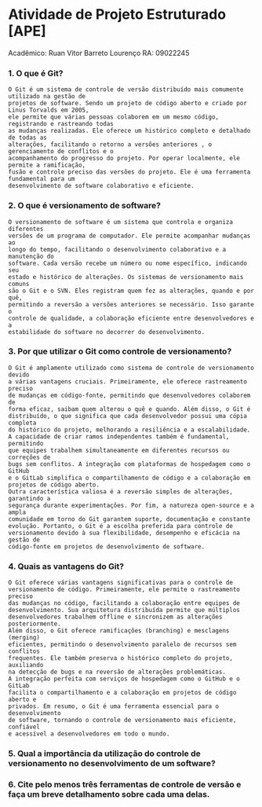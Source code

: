 ﻿# Atividade de Projeto Estruturado [APE]

Acadêmico: Ruan Vitor Barreto Lourenço
RA: 09022245


### 1. O que é Git?
	O Git é um sistema de controle de versão distribuído mais comumente utilizado na gestão de
	projetos de software. Sendo um projeto de código aberto e criado por Linus Torvalds em 2005,
	ele permite que várias pessoas colaborem em um mesmo código, registrando e rastreando todas
	as mudanças realizadas. Ele oferece um histórico completo e detalhado de todas as 
	alterações, facilitando o retorno a versões anteriores , o gerenciamento de conflitos e o 
	acompanhamento do progresso do projeto. Por operar localmente, ele permite a ramificação, 
	fusão e controle preciso das versões do projeto. Ele é uma ferramenta fundamental para um 
	desenvolvimento de software colaborativo e eficiente.

### 2. O que é versionamento de software?
	O versionamento de software é um sistema que controla e organiza diferentes 
	versões de um programa de computador. Ele permite acompanhar mudanças ao 
	longo do tempo, facilitando o desenvolvimento colaborativo e a manutenção do 
	software. Cada versão recebe um número ou nome específico, indicando seu 
	estado e histórico de alterações. Os sistemas de versionamento mais comuns 
	são o Git e o SVN. Eles registram quem fez as alterações, quando e por quê, 
	permitindo a reversão a versões anteriores se necessário. Isso garante o 
	controle de qualidade, a colaboração eficiente entre desenvolvedores e a 
	estabilidade do software no decorrer do desenvolvimento.

### 3. Por que utilizar o Git como controle de versionamento?
	O Git é amplamente utilizado como sistema de controle de versionamento devido 
	a várias vantagens cruciais. Primeiramente, ele oferece rastreamento preciso 
	de mudanças em código-fonte, permitindo que desenvolvedores colaborem de 
	forma eficaz, saibam quem alterou o quê e quando. Além disso, o Git é 
	distribuído, o que significa que cada desenvolvedor possui uma cópia completa 
	do histórico do projeto, melhorando a resiliência e a escalabilidade.
	A capacidade de criar ramos independentes também é fundamental, permitindo 
	que equipes trabalhem simultaneamente em diferentes recursos ou correções de 
	bugs sem conflitos. A integração com plataformas de hospedagem como o GitHub 
	e o GitLab simplifica o compartilhamento de código e a colaboração em 
	projetos de código aberto.
	Outra característica valiosa é a reversão simples de alterações, garantindo a 
	segurança durante experimentações. Por fim, a natureza open-source e a ampla 
	comunidade em torno do Git garantem suporte, documentação e constante 
	evolução. Portanto, o Git é a escolha preferida para controle de 
	versionamento devido à sua flexibilidade, desempenho e eficácia na gestão de 
	código-fonte em projetos de desenvolvimento de software.

### 4. Quais as vantagens do Git?
	O Git oferece várias vantagens significativas para o controle de 
	versionamento de código. Primeiramente, ele permite o rastreamento preciso 
	das mudanças no código, facilitando a colaboração entre equipes de 
	desenvolvimento. Sua arquitetura distribuída permite que múltiplos 
	desenvolvedores trabalhem offline e sincronizem as alterações posteriormente.
	Além disso, o Git oferece ramificações (branching) e mesclagens (merging) 
	eficientes, permitindo o desenvolvimento paralelo de recursos sem conflitos 
	frequentes. Ele também preserva o histórico completo do projeto, auxiliando 
	na detecção de bugs e na reversão de alterações problemáticas.
	A integração perfeita com serviços de hospedagem como o GitHub e o GitLab 
	facilita o compartilhamento e a colaboração em projetos de código aberto e 
	privados. Em resumo, o Git é uma ferramenta essencial para o desenvolvimento
	de software, tornando o controle de versionamento mais eficiente, confiável 
	e acessível a desenvolvedores em todo o mundo.

### 5. Qual a importância da utilização do controle de versionamento no desenvolvimento de um software?

### 6. Cite pelo menos três ferramentas de controle de versão e faça um breve detalhamento sobre cada uma delas.
